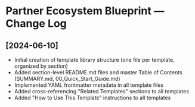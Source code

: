 # Partner Ecosystem Blueprint — Change Log

## [2024-06-10]
- Initial creation of template library structure (one file per template, organized by section)
- Added section-level README.md files and master Table of Contents (SUMMARY.md, 00_Quick_Start_Guide.md)
- Implemented YAML frontmatter metadata in all template files
- Added cross-referencing "Related Templates" sections to all templates
- Added "How to Use This Template" instructions to all templates

